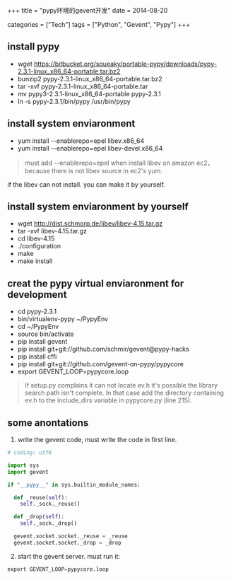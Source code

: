 +++
title = "pypy环境的gevent开发"
date = 2014-08-20

categories = ["Tech"]
tags = ["Python", "Gevent", "Pypy"]
+++

## install pypy
- wget https://bitbucket.org/squeaky/portable-pypy/downloads/pypy-2.3.1-linux_x86_64-portable.tar.bz2
- bunzip2 pypy-2.3.1-linux_x86_64-portable.tar.bz2
- tar -xvf pypy-2.3.1-linux_x86_64-portable.tar
- mv pypy3-2.3.1-linux_x86_64-portable pypy-2.3.1
- ln -s pypy-2.3.1/bin/pypy /usr/bin/pypy

## install system enviaronment
- yum install --enablerepo=epel libev.x86_64
- yum install --enablerepo=epel libev-devel.x86_64
 
> must add --enablerepo=epel when install libev on amazon ec2，because there is not libev source in ec2's yum. 

if the libev can not install. you can make it by yourself.

## install system enviaronment by yourself
- wget http://dist.schmorp.de/libev/libev-4.15.tar.gz
- tar -xvf libev-4.15.tar.gz
- cd libev-4.15
- ./configuration
- make
- make install

## creat the pypy virtual enviaronment for development
- cd pypy-2.3.1
- bin/virtualenv-pypy ~/PypyEnv
- cd ~/PypyEnv
- source bin/activate
- pip install gevent
- pip install git+git://github.com/schmir/gevent@pypy-hacks
- pip install cffi
- pip install git+git://github.com/gevent-on-pypy/pypycore
- export GEVENT_LOOP=pypycore.loop

> If setup.py complains it can not locate ev.h it's possible the library search path isn't complete.  In that case add the directory containing ev.h to the include_dirs variable in pypycore.py (line 215). 


## some anontations
1. write the gevent code, must write the code in first line.
```python
# coding: utf8

import sys
import gevent

if "__pypy__" in sys.builtin_module_names:

  def _reuse(self):
    self._sock._reuse()    

  def _drop(self):
    self._sock._drop()

  gevent.socket.socket._reuse = _reuse
  gevent.socket.socket._drop = _drop
```

2. start the gevent server. must run it:
```python
export GEVENT_LOOP=pypycore.loop
```